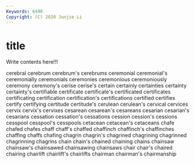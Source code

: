 ```yaml
---
Keywords: 6490
Copyright: (C) 2020 Junjie Li
---
```


# title

Write contents here!!!
 
cerebral 
cerebrum 
cerebrum's
cerebrums 
ceremonial 
ceremonial's 
ceremonially 
ceremonials 
ceremonies 
ceremonious 
ceremoniously 
ceremony 
ceremony's
cerise 
cerise's 
certain 
certainly 
certainties 
certainty 
certainty's 
certifiable 
certificate 
certificate's
certificated 
certificates 
certificating 
certification 
certification's 
certifications 
certified 
certifies 
certify 
certifying
certitude 
certitude's 
cerulean 
cerulean's 
cervical 
cervices 
cervix 
cervix's 
cervixes 
cesarean
cesarean's 
cesareans 
cesarian 
cesarian's 
cesarians 
cessation 
cessation's 
cessations 
cession 
cession's
cessions 
cesspool 
cesspool's 
cesspools 
cetacean 
cetacean's 
cetaceans 
chafe 
chafed 
chafes
chaff 
chaff's 
chaffed 
chaffinch 
chaffinch's 
chaffinches 
chaffing 
chaffs 
chafing 
chagrin
chagrin's 
chagrined 
chagrining 
chagrinned 
chagrinning 
chagrins 
chain 
chain's 
chained 
chaining
chains 
chainsaw 
chainsaw's 
chainsawed 
chainsawing 
chainsaws 
chair 
chair's 
chaired 
chairing
chairlift 
chairlift's 
chairlifts 
chairman 
chairman's 
chairmanship 
